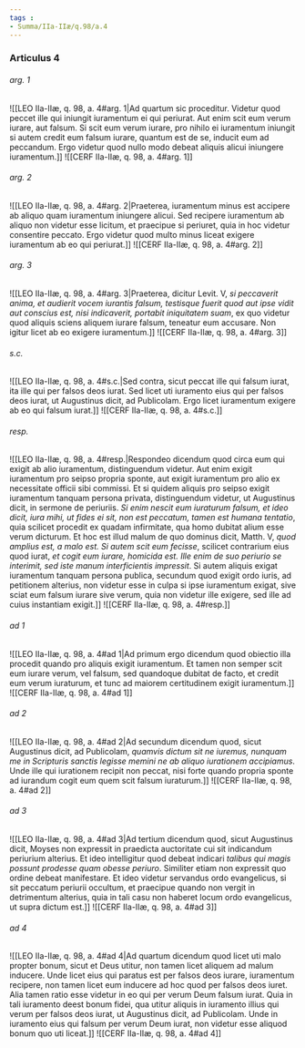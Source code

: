 ```yaml
---
tags : 
- Summa/IIa-IIæ/q.98/a.4
---
```


### Articulus 4

###### arg. 1
![[LEO IIa-IIæ, q. 98, a. 4#arg. 1|Ad quartum sic proceditur. Videtur quod peccet ille qui iniungit iuramentum ei qui periurat. Aut enim scit eum verum iurare, aut falsum. Si scit eum verum iurare, pro nihilo ei iuramentum iniungit si autem credit eum falsum iurare, quantum est de se, inducit eum ad peccandum. Ergo videtur quod nullo modo debeat aliquis alicui iniungere iuramentum.]]
![[CERF IIa-IIæ, q. 98, a. 4#arg. 1]]

###### arg. 2
![[LEO IIa-IIæ, q. 98, a. 4#arg. 2|Praeterea, iuramentum minus est accipere ab aliquo quam iuramentum iniungere alicui. Sed recipere iuramentum ab aliquo non videtur esse licitum, et praecipue si periuret, quia in hoc videtur consentire peccato. Ergo videtur quod multo minus liceat exigere iuramentum ab eo qui periurat.]]
![[CERF IIa-IIæ, q. 98, a. 4#arg. 2]]

###### arg. 3
![[LEO IIa-IIæ, q. 98, a. 4#arg. 3|Praeterea, dicitur Levit. V, *si peccaverit anima, et audierit vocem iurantis falsum, testisque fuerit quod aut ipse vidit aut conscius est, nisi indicaverit, portabit iniquitatem suam*, ex quo videtur quod aliquis sciens aliquem iurare falsum, teneatur eum accusare. Non igitur licet ab eo exigere iuramentum.]]
![[CERF IIa-IIæ, q. 98, a. 4#arg. 3]]

###### s.c.
![[LEO IIa-IIæ, q. 98, a. 4#s.c.|Sed contra, sicut peccat ille qui falsum iurat, ita ille qui per falsos deos iurat. Sed licet uti iuramento eius qui per falsos deos iurat, ut Augustinus dicit, ad Publicolam. Ergo licet iuramentum exigere ab eo qui falsum iurat.]]
![[CERF IIa-IIæ, q. 98, a. 4#s.c.]]

###### resp.
![[LEO IIa-IIæ, q. 98, a. 4#resp.|Respondeo dicendum quod circa eum qui exigit ab alio iuramentum, distinguendum videtur. Aut enim exigit iuramentum pro seipso propria sponte, aut exigit iuramentum pro alio ex necessitate officii sibi commissi. Et si quidem aliquis pro seipso exigit iuramentum tanquam persona privata, distinguendum videtur, ut Augustinus dicit, in sermone de periuriis. *Si enim nescit eum iuraturum falsum, et ideo dicit, iura mihi, ut fides ei sit, non est peccatum, tamen est humana tentatio*, quia scilicet procedit ex quadam infirmitate, qua homo dubitat alium esse verum dicturum. Et hoc est illud malum de quo dominus dicit, Matth. V, *quod amplius est, a malo est. Si autem scit eum fecisse*, scilicet contrarium eius quod iurat, *et cogit eum iurare, homicida est. Ille enim de suo periurio se interimit, sed iste manum interficientis impressit*. Si autem aliquis exigat iuramentum tanquam persona publica, secundum quod exigit ordo iuris, ad petitionem alterius, non videtur esse in culpa si ipse iuramentum exigat, sive sciat eum falsum iurare sive verum, quia non videtur ille exigere, sed ille ad cuius instantiam exigit.]]
![[CERF IIa-IIæ, q. 98, a. 4#resp.]]

###### ad 1
![[LEO IIa-IIæ, q. 98, a. 4#ad 1|Ad primum ergo dicendum quod obiectio illa procedit quando pro aliquis exigit iuramentum. Et tamen non semper scit eum iurare verum, vel falsum, sed quandoque dubitat de facto, et credit eum verum iuraturum, et tunc ad maiorem certitudinem exigit iuramentum.]]
![[CERF IIa-IIæ, q. 98, a. 4#ad 1]]

###### ad 2
![[LEO IIa-IIæ, q. 98, a. 4#ad 2|Ad secundum dicendum quod, sicut Augustinus dicit, ad Publicolam, *quamvis dictum sit ne iuremus, nunquam me in Scripturis sanctis legisse memini ne ab aliquo iurationem accipiamus*. Unde ille qui iurationem recipit non peccat, nisi forte quando propria sponte ad iurandum cogit eum quem scit falsum iuraturum.]]
![[CERF IIa-IIæ, q. 98, a. 4#ad 2]]

###### ad 3
![[LEO IIa-IIæ, q. 98, a. 4#ad 3|Ad tertium dicendum quod, sicut Augustinus dicit, Moyses non expressit in praedicta auctoritate cui sit indicandum periurium alterius. Et ideo intelligitur quod debeat indicari *talibus qui magis possunt prodesse quam obesse periuro*. Similiter etiam non expressit quo ordine debeat manifestare. Et ideo videtur servandus ordo evangelicus, si sit peccatum periurii occultum, et praecipue quando non vergit in detrimentum alterius, quia in tali casu non haberet locum ordo evangelicus, ut supra dictum est.]]
![[CERF IIa-IIæ, q. 98, a. 4#ad 3]]

###### ad 4
![[LEO IIa-IIæ, q. 98, a. 4#ad 4|Ad quartum dicendum quod licet uti malo propter bonum, sicut et Deus utitur, non tamen licet aliquem ad malum inducere. Unde licet eius qui paratus est per falsos deos iurare, iuramentum recipere, non tamen licet eum inducere ad hoc quod per falsos deos iuret. Alia tamen ratio esse videtur in eo qui per verum Deum falsum iurat. Quia in tali iuramento deest bonum fidei, qua utitur aliquis in iuramento illius qui verum per falsos deos iurat, ut Augustinus dicit, ad Publicolam. Unde in iuramento eius qui falsum per verum Deum iurat, non videtur esse aliquod bonum quo uti liceat.]]
![[CERF IIa-IIæ, q. 98, a. 4#ad 4]]

